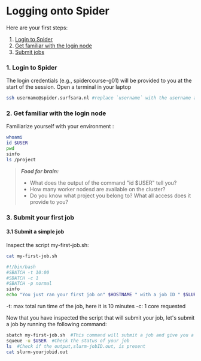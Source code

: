 # Logging onto Spider

Here are your first steps:

1. [Login to Spider](#spider-login)
2. [Get familiar with the login node](#spider-env)
3. [Submit jobs](#job-submit)

### <a name="spider-login"></a> 1. Login to Spider

The login credentials (e.g., spidercourse-g01) will be  provided to you at the start of the session. Open a terminal in your laptop 
    
 ```sh
 ssh username@spider.surfsara.nl #replace `username` with the username assigned to you
 ```
  
### <a name="cartesius-env"></a> 2. Get familiar with the login node

Familiarize yourself with your environment :

 ```sh
 whoami
 id $USER
 pwd
 sinfo
 ls /project
 ```
> **_Food for brain:_**
>
> * What does the output of the command "id $USER" tell you?
> * How many worker nodesd are available on the cluster?
> * Do you know what project you belong to? What all access does it provide to you?


### <a name="job-submit"></a> 3. Submit your first job

#### 3.1 Submit a simple job 

Inspect the script my-first-job.sh:
  
 ```sh
 cat my-first-job.sh
 
 #!/bin/bash
 #SBATCH -t 10:00
 #SBATCH -c 1
 #SBATCH -p normal
 sinfo
 echo "You just ran your first job on" $HOSTNAME " with a job ID " $SLURM_JOBID
 ```
 -t: max total run time of the job, here it is 10 minutes
 -c: 1 core requested
 
Now that you have inspected the script that will submit your job, let's submit a job by running the following command:
  
 ```sh
 sbatch my-first-job.sh  #This command will submit a job and give you a job ID in return
 squeue -u $USER  #Check the status of your job
 ls  #Check if the output,slurm-jobID.out, is present
 cat slurm-yourjobid.out
 ```
 
